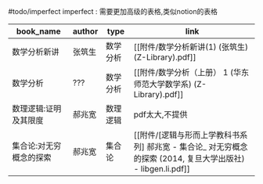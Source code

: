 #todo/imperfect
imperfect : 需要更加高级的表格,类似notion的表格



| book_name             | author | type     | link                                                             |
| --------------------- | ------ | -------- | ---------------------------------------------------------------- |
| 数学分析新讲          | 张筑生 | 数学分析 | [[附件/数学分析新讲(1) (张筑生) (Z-Library).pdf]]                |
| 数学分析              | ???    | 数学分析 | [[附件/数学分析（上册） 1 (华东师范大学数学系) (Z-Library).pdf]] |
| 数理逻辑:证明及其限度 | 郝兆宽 | 数理逻辑 | pdf太大,不提供                                                   |
| 集合论:对无穷概念的探索 | 郝兆宽 |集合论|[[附件/[逻辑与形而上学教科书系列] 郝兆宽 - 集合论_ 对无穷概念的探索 (2014, 复旦大学出版社) - libgen.li.pdf]]|



